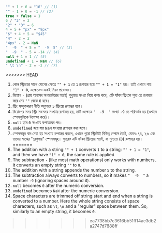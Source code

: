 
```js no-beautify
"" + 1 + 0 = "10" // (1)
"" - 1 + 0 = -1 // (2)
true + false = 1
6 / "3" = 2
"2" * "3" = 6
4 + 5 + "px" = "9px"
"$" + 4 + 5 = "$45"
"4" - 2 = 2
"4px" - 2 = NaN
"  -9  " + 5 = "  -9  5" // (3)
"  -9  " - 5 = -14 // (4)
null + 1 = 1 // (5)
undefined + 1 = NaN // (6)
" \t \n" - 2 = -2 // (7)
```

<<<<<<< HEAD
1. কোন স্ট্রিংয়ের সাথে যোগের ক্ষেত্রে `"" + 1` তে `1` রূপান্তর হয়ে `"" + 1 = "1"` হয়। তাই এখানে পায় `"1" + 0`, এক্ষেত্রেও একই নিয়ম প্রযোজ্য।
2. বিয়োগ `-` (প্রায় অন্যসব অপারেটরের মতই) শুধুমাত্র সংখ্যা নিয়ে কাজ করে, এটি ফাঁকা স্ট্রিংকে শূন্য তে রূপান্তর করে নেয় `""` থেকে `0` হবে।
3. স্ট্রিং সংযুক্তকরণ নীতি অনুসারে `5` স্ট্রিংয়ে রূপান্তর হবে।
4. বিয়োগের সময় স্ট্রিং সবসময় সংখ্যায় রূপান্তর হয়, তাই এক্ষেত্রে `"  -9  "` সংখ্যা `-9` তে পরিবর্তন হয় (এখানে স্পেসগুলিকে উপেক্ষা করে)।
5. `null` হবে `0` সংখ্যায় রুপান্তরের পর।
6. `undefined` হয়ে যায় `NaN` সংখ্যায় রূপান্তর করা হলে।
7. স্পেসসমূহ বাদ দেয়া হয় সংখ্যায় রুপান্তর করলে, এখানে পুরো স্ট্রিংটাই বিভিন্ন স্পেসে তৈরি, যেমনঃ `\t`, `\n` এবং তাদের মাঝের "রেগুলার" স্পেসসমূহ। সুতরাং এটি ফাঁকা স্ট্রিংয়ের মতই, যা শুন্যতে (`0`) রুপান্তর হয়।
=======
1. The addition with a string `"" + 1` converts `1` to a string: `"" + 1 = "1"`, and then we have `"1" + 0`, the same rule is applied.
2. The subtraction `-` (like most math operations) only works with numbers, it converts an empty string `""` to `0`.
3. The addition with a string appends the number `5` to the string.
4. The subtraction always converts to numbers, so it makes `"  -9  "` a number `-9` (ignoring spaces around it).
5. `null` becomes `0` after the numeric conversion.
6. `undefined` becomes `NaN` after the numeric conversion.
7. Space characters are trimmed off string start and end when a string is converted to a number. Here the whole string consists of space characters, such as `\t`, `\n` and a "regular" space between them. So, similarly to an empty string, it becomes `0`.
>>>>>>> ea7738bb7c3616bb51ff14ae3db2a2747d7888ff
